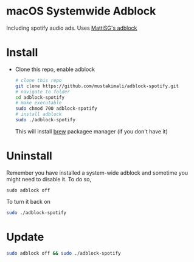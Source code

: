 # macOS Systemwide Adblock
Including spotify audio ads. Uses [MattiSG's adblock](https://github.com/MattiSG/adblock)

# Install

* Clone this repo, enable adblock
   ```bash
   # clone this repo
   git clone https://github.com/mustakimali/adblock-spotify.git
   # navigate to folder
   cd adblock-spotify
   # make executable
   sudo chmod 700 adblock-spotify
   # install adblock
   sudo ./adblock-spotify
   ```
   This will install [brew](https://brew.sh/) packagee manager (if you don't have it)
# Uninstall

Remember you have installed a system-wide adblock and sometime you might need to disable it. To do so,
```
sudo adblock off
```
To turn it back on
```bash
sudo ./adblock-spotify
```

# Update
```bash
sudo adblock off && sudo ./adblock-spotify
```